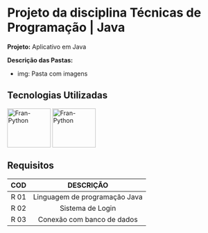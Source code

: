 # Projeto da disciplina Técnicas de Programação | Java
**Projeto:** Aplicativo em Java

**Descrição das Pastas:**
* img: Pasta com imagens

## Tecnologias Utilizadas

<div align="left">
  
   <img align="center" alt="Fran-Python" height="90" width="100" src="https://cdn.jsdelivr.net/gh/devicons/devicon/icons/java/java-original-wordmark.svg">
   <img align="center" alt="Fran-Python" height="90" width="100" src="https://cdn.jsdelivr.net/gh/devicons/devicon/icons/mysql/mysql-original-wordmark.svg">
          
</div>

## Requisitos

<div align="left">
  
COD | DESCRIÇÃO |
:--:|:---------:|
R 01 |Linguagem de programação Java |
R 02 |Sistema de Login |
R 03 |Conexão com banco de dados |

</div>

